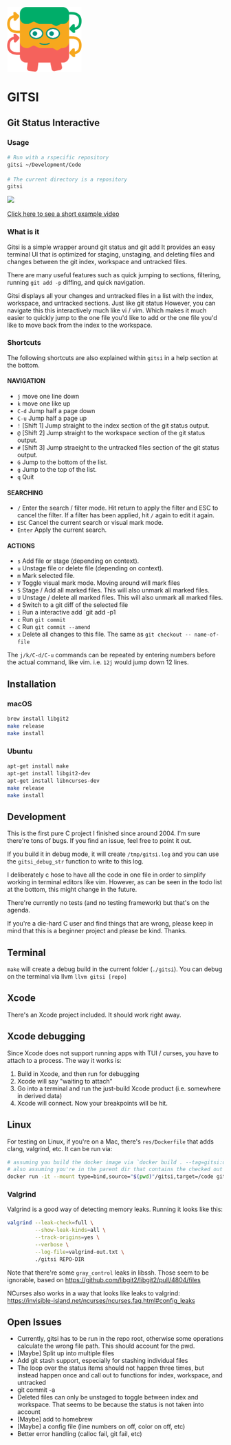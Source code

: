 <img src="design/logo.svg" height="150" />

# GITSI
## Git Status Interactive

### Usage

```bash
# Run with a rspecific repository
gitsi ~/Development/Code

# The current directory is a repository
gitsi
```

<img src="https://j.gifs.com/JyDPZy.gif" />

[Click here to see a short example video](https://www.youtube.com/watch?v=pAxquqis56I&feature=youtu.be)

### What is it
Gitsi  is  a  simple  wrapper around git status and git add It provides an easy terminal UI that is optimized for staging, unstaging, and deleting files and changes between the git index, workspace and untracked files.

There are many useful features such as quick jumping to sections, filtering, running `git add -p` diffing, and quick navigation.

Gitsi displays all your changes and untracked files in a list with the index, workspace, and untracked sections. Just like git status However, you can navigate this this interactively much like vi / vim.  Which makes it much easier to quickly jump to the one file you'd like to add or the one file you'd like to move back from the index to the workspace.

### Shortcuts

The following shortcuts are also explained within `gitsi` in a help section at the bottom.

#### NAVIGATION

- `j`      move one line down
- `k`      move one like up
- `C-d`    Jump half a page down
- `C-u`    Jump half a page up
- `!`      [Shift 1] Jump straight to the index section of the git status output.
- `@`      [Shift 2] Jump straight to the workspace section of the git status output.
- `#`      [Shift 3] Jump straeight to the untracked files section of the git status output.
- `G`      Jump to the bottom of the list.
- `g`      Jump to the top of the list.
- `q`      Quit

#### SEARCHING

- `/`      Enter the search / filter mode. Hit return to apply the filter and ESC to cancel the filter.  If a filter has been applied, hit `/` again to edit it again.
- `ESC`    Cancel the current search or visual mark mode.
- `Enter`  Apply the current search.

#### ACTIONS

- `s`      Add file or stage (depending on context).
- `u`      Unstage file or delete file (depending on context).
- `m`      Mark selected file.
- `V`      Toggle visual mark mode. Moving around will mark files
- `S`      Stage / Add all marked files.  This will also unmark all marked files.
- `U`      Unstage / delete all marked files.  This will also unmark all marked files.
- `d`      Switch to a git diff of the selected file
- `i`      Run a interactive add `git add -p1
- `c`      Run `git commit`
- `C`      Run `git commit --amend`
- `x`      Delete all changes to this file. The same as `git checkout -- name-of-file`

The `j/k/C-d/C-u` commands can be repeated by entering numbers before the actual command, like vim. i.e. `12j` would jump down 12 lines.

## Installation

### macOS

``` bash
brew install libgit2
make release
make install
```

### Ubuntu

``` bash
apt-get install make
apt-get install libgit2-dev
apt-get install libncurses-dev
make release
make install
```

## Development

This is the first pure C project I finished since around 2004. I'm sure there're tons of bugs. If you find an issue, feel free to point it out.

If you build it in debug mode, it will create `/tmp/gitsi.log` and you can use the `gitsi_debug_str` function to write to this log.

I deliberately c hose to have all the code in one file in order to simplify working in terminal editors like vim. However, as can be seen 
in the todo list at the bottom, this might change in the future.

There're currently no tests (and no testing framework) but that's on the agenda.

If you're a die-hard C user and find things that are wrong, please keep in mind that this is a beginner project and please be kind. Thanks.

## Terminal

`make` will create a debug build in the current folder (`./gitsi`).
You can debug on the terminal via llvm `llvm gitsi [repo]`

## Xcode

There's an Xcode project included. It should work right away. 

## Xcode debugging

Since Xcode does not support running apps with TUI / curses, you have to attach to a process. The way it works is:

1. Build in Xcode, and then run for debugging
2. Xcode will say "waiting to attach"
3. Go into a terminal and run the just-build Xcode product (i.e. somewhere in derived data)
4. Xcode will connect. Now your breakpoints will be hit.

## Linux

For testing on Linux, if you're on a Mac, there's `res/Dockerfile` that adds clang, valgrind, etc. It can be run via:

``` bash
# assuming you build the docker image via `docker build . --tag=gitsi:dev`
# also assuming you're in the parent dir that contains the checked out `gitsi` dir (i.e. cd ..)
docker run -it --mount type=bind,source="$(pwd)"/gitsi,target=/code gitsi:dev bash
```

### Valgrind

Valgrind is a good way of detecting memory leaks. Running it looks like this:
``` bash
valgrind --leak-check=full \
         --show-leak-kinds=all \
         --track-origins=yes \
         --verbose \
         --log-file=valgrind-out.txt \
         ./gitsi REPO-DIR
```

Note that there're some `gray_control` leaks in libssh. Those seem to be ignorable, based on
https://github.com/libgit2/libgit2/pull/4804/files

NCurses also works in a way that looks like leaks to valgrind:
https://invisible-island.net/ncurses/ncurses.faq.html#config_leaks

## Open Issues
- Currently, gitsi has to be run in the repo root, otherwise some operations calculate the wrong file path. This should account for the pwd.
- [Maybe] Split up into multiple files
- Add git stash support, especially for stashing individual files
- The loop over the status items should not happen three times, but instead happen once and call out to functions for index, workspace, and untracked
- git commit -a
- Deleted files can only be unstaged to toggle between index and workspace. That seems to be because the status is not taken into account
- [Maybe] add to homebrew
- [Maybe] a config file (line numbers on off, color on off, etc)
- Better error handling (calloc fail, git fail, etc)
